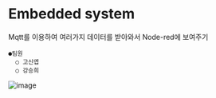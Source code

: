 # Embedded system
Mqtt를 이용하여 여러가지 데이터를 받아와서 Node-red에 보여주기

    ●팀원  
      ○ 고신엽  
      ○ 강승희  

![image](https://user-images.githubusercontent.com/94602114/174531314-c2d98807-51cd-43c5-b5d8-b0eafc8da0b4.png)
